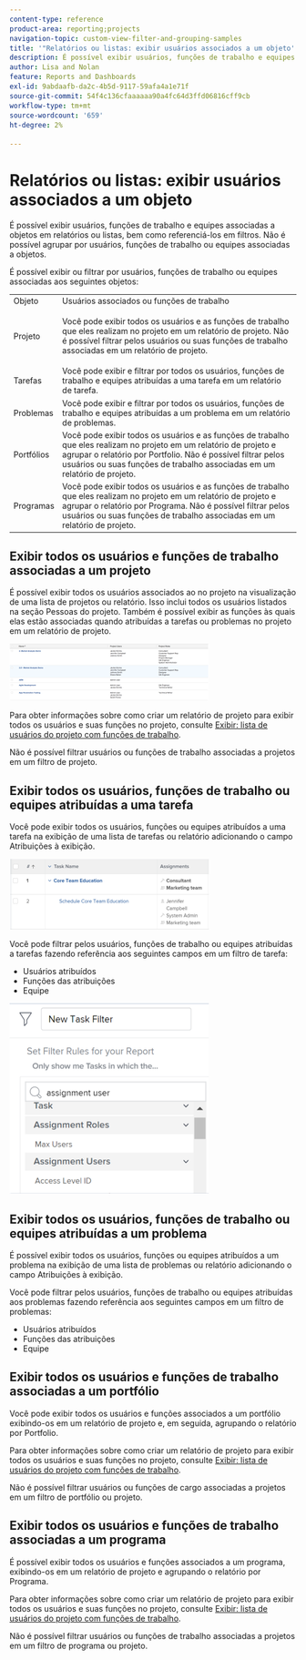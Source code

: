 ```yaml
---
content-type: reference
product-area: reporting;projects
navigation-topic: custom-view-filter-and-grouping-samples
title: '"Relatórios ou listas: exibir usuários associados a um objeto'''
description: É possível exibir usuários, funções de trabalho e equipes associadas a objetos em relatórios ou listas, bem como referenciá-los em filtros. Não é possível agrupar por usuários, funções de trabalho ou equipes associadas a objetos.
author: Lisa and Nolan
feature: Reports and Dashboards
exl-id: 9abdaafb-da2c-4b5d-9117-59afa4a1e71f
source-git-commit: 54f4c136cfaaaaaa90a4fc64d3ffd06816cff9cb
workflow-type: tm+mt
source-wordcount: '659'
ht-degree: 2%

---
```


# Relatórios ou listas: exibir usuários associados a um objeto

É possível exibir usuários, funções de trabalho e equipes associadas a objetos em relatórios ou listas, bem como referenciá-los em filtros. Não é possível agrupar por usuários, funções de trabalho ou equipes associadas a objetos.

É possível exibir ou filtrar por usuários, funções de trabalho ou equipes associadas aos seguintes objetos:

<table style="table-layout:auto"> 
 <col> 
 <col> 
 <tbody> 
  <tr> 
   <td role="rowheader">Objeto</td> 
   <td>Usuários associados ou funções de trabalho</td> 
  </tr> 
  <tr> 
   <td role="rowheader">Projeto</td> 
   <td> <p>Você pode exibir todos os usuários e as funções de trabalho que eles realizam no projeto em um relatório de projeto. Não é possível filtrar pelos usuários ou suas funções de trabalho associadas em um relatório de projeto. </p> </td> 
  </tr> 
  <tr> 
   <td role="rowheader">Tarefas</td> 
   <td>Você pode exibir e filtrar por todos os usuários, funções de trabalho e equipes atribuídas a uma tarefa em um relatório de tarefa.</td> 
  </tr> 
  <tr> 
   <td role="rowheader">Problemas</td> 
   <td>Você pode exibir e filtrar por todos os usuários, funções de trabalho e equipes atribuídas a um problema em um relatório de problemas.</td> 
  </tr> 
  <tr> 
   <td role="rowheader">Portfólios</td> 
   <td>Você pode exibir todos os usuários e as funções de trabalho que eles realizam no projeto em um relatório de projeto e agrupar o relatório por Portfolio. Não é possível filtrar pelos usuários ou suas funções de trabalho associadas em um relatório de projeto.</td> 
  </tr> 
  <tr> 
   <td role="rowheader">Programas</td> 
   <td>Você pode exibir todos os usuários e as funções de trabalho que eles realizam no projeto em um relatório de projeto e agrupar o relatório por Programa. Não é possível filtrar pelos usuários ou suas funções de trabalho associadas em um relatório de projeto.</td> 
  </tr> 
 </tbody> 
</table>

## Exibir todos os usuários e funções de trabalho associadas a um projeto

É possível exibir todos os usuários associados ao no projeto na visualização de uma lista de projetos ou relatório. Isso inclui todos os usuários listados na seção Pessoas do projeto. Também é possível exibir as funções às quais elas estão associadas quando atribuídas a tarefas ou problemas no projeto em um relatório de projeto.

![](assets/project-with-user-and-role-information-report-350x100.png)

Para obter informações sobre como criar um relatório de projeto para exibir todos os usuários e suas funções no projeto, consulte [Exibir: lista de usuários do projeto com funções de trabalho](../../../reports-and-dashboards/reports/custom-view-filter-grouping-samples/view-project-user-list.md).

Não é possível filtrar usuários ou funções de trabalho associadas a projetos em um filtro de projeto.

## Exibir todos os usuários, funções de trabalho ou equipes atribuídas a uma tarefa

Você pode exibir todos os usuários, funções ou equipes atribuídos a uma tarefa na exibição de uma lista de tarefas ou relatório adicionando o campo Atribuições à exibição.

![](assets/assignments-field-task-view-350x124.png)

Você pode filtrar pelos usuários, funções de trabalho ou equipes atribuídas a tarefas fazendo referência aos seguintes campos em um filtro de tarefa:

* Usuários atribuídos
* Funções das atribuições
* Equipe

![](assets/assignment-users-roles-task-filter-350x334.png)

## Exibir todos os usuários, funções de trabalho ou equipes atribuídas a um problema

É possível exibir todos os usuários, funções ou equipes atribuídos a um problema na exibição de uma lista de problemas ou relatório adicionando o campo Atribuições à exibição.

Você pode filtrar pelos usuários, funções de trabalho ou equipes atribuídas aos problemas fazendo referência aos seguintes campos em um filtro de problemas:

* Usuários atribuídos
* Funções das atribuições
* Equipe

## Exibir todos os usuários e funções de trabalho associadas a um portfólio

Você pode exibir todos os usuários e funções associados a um portfólio exibindo-os em um relatório de projeto e, em seguida, agrupando o relatório por Portfolio.

Para obter informações sobre como criar um relatório de projeto para exibir todos os usuários e suas funções no projeto, consulte [Exibir: lista de usuários do projeto com funções de trabalho](../../../reports-and-dashboards/reports/custom-view-filter-grouping-samples/view-project-user-list.md).

Não é possível filtrar usuários ou funções de cargo associadas a projetos em um filtro de portfólio ou projeto.

## Exibir todos os usuários e funções de trabalho associadas a um programa

É possível exibir todos os usuários e funções associados a um programa, exibindo-os em um relatório de projeto e agrupando o relatório por Programa.

Para obter informações sobre como criar um relatório de projeto para exibir todos os usuários e suas funções no projeto, consulte [Exibir: lista de usuários do projeto com funções de trabalho](../../../reports-and-dashboards/reports/custom-view-filter-grouping-samples/view-project-user-list.md).

Não é possível filtrar usuários ou funções de trabalho associadas a projetos em um filtro de programa ou projeto.
